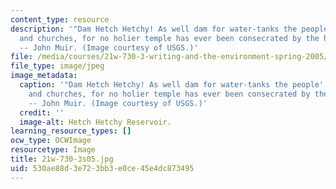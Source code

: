 ```yaml
---
content_type: resource
description: '"Dam Hetch Hetchy! As well dam for water-tanks the people''s cathedrals
  and churches, for no holier temple has ever been consecrated by the heart of man."
  -- John Muir. (Image courtesy of USGS.)'
file: /media/courses/21w-730-3-writing-and-the-environment-spring-2005/530ae88d3e723bb3e0ce45e4dc873495_21w-730-3s05.jpg
file_type: image/jpeg
image_metadata:
  caption: '"Dam Hetch Hetchy! As well dam for water-tanks the people''s cathedrals
    and churches, for no holier temple has ever been consecrated by the heart of man."
    -- John Muir. (Image courtesy of USGS.)'
  credit: ''
  image-alt: Hetch Hetchy Reservoir.
learning_resource_types: []
ocw_type: OCWImage
resourcetype: Image
title: 21w-730-3s05.jpg
uid: 530ae88d-3e72-3bb3-e0ce-45e4dc873495
---
```

